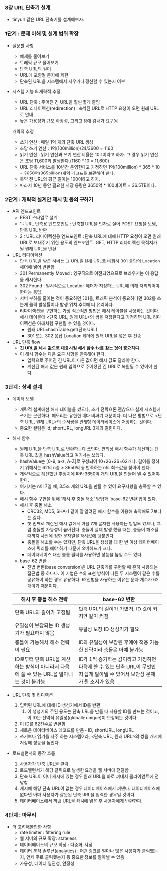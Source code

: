 
### 8장 URL 단축기 설계

- tinyurl 같은 URL 단축기를 설계해보자.

### 1단계 : 문제 이해 및 설계 범위 확장

- 질문할 사항
    - 예제를 물어보기
    - 트래픽 규모 물어보기
    - 단축 URL의 길이
    - URL에 포함될 문자에 제한
    - 단축된 URL을 시스템에서 지우거나 갱신할 수 있는지 여부
- 시스템 기능 & 개략적 추정
    - URL 단축 : 주어진 긴 URL을 훨씬 짧게 줄임
    - URL 리다이렉션(redirection) : 축약된 URL로 HTTP 요청이 오면 원래 URL로 안내
    - 높은 가용성과 규모 확장성, 그리고 장애 감내가 요구됨
    
    개략적 추정
    
    - 쓰기 연산 : 매일 1억 개의 단축 URL 생성
    - 초당 쓰기 연산 : 1억(100million)/24/3600 = 1160
    - 읽기 연산 : 읽기 연산과 쓰기 연산 비율은 10:1이라고 하자. 그 경우 읽기 연산은 초당 11,600회 발생한다.(1160 * 10 = 11,600)
    - URL 단축 서비스를 10년간 운영한다고 가정하면 1억(100million) * 365 * 10 = 3650억(365billion)개의 레코드를 보관해야 한다.
    - 축약 전 URL의 평균 길이는 100이라고 하자.
    - 따라서 10년 동안 필요한 저장 용량은 3650억 * 100바이트 = 36.5TB이다.
    

### 2단계 : 개략적 설계안 제시 및 동의 구하기

- API 엔드포인트
    - REST 스타일로 설계
    - 1 : URL 단축용 엔드포인트 : 단축할 URL을 인자로 실어 POST 요청을 보냄, 단축 URL 반환
    - 2 : URL 리다이렉션용 엔드포인트 : 단축 URL에 대해 HTTP 요청이 오면 원래 URL로 보내주기 위한 용도의 엔드포인트. GET, HTTP 리다이렉션 목적지가 될 원래 URL을 반환
- URL 리다이렉션
    - 단축 URL을 받은 서버는 그 URL을 원래 URL로 바꿔서 301 응답의 Location 헤더에 넣어 반환함
    - 301 Permanently Moved : 영구적으로 이전되었으므로 브라우저는 이 응답을 캐시한다.
    - 302 Found : 일시적으로 Location 헤더가 지정하는 URL에 의해 처리되어야 한다는 응답.
    - 서버 부하를 줄이는 것이 중요하면 301을, 트래픽 분석이 중요하다면 302를 쓰는게 클릭 발생률이나 발생 위치 추적에 더 유리하다.
    - 리다이렉션을 구현하는 가장 직관적인 방법은 해시 테이블을 사용하는 것이다. 해시 테이블에 <단축 URL, 원래 URL>의 쌍을 저장한다고 가정하면 URL 리다이렉션은 아래처럼 구현될 수 있을 것이다.
        - 원래 URL=hashTable.get(단축 URL)
        - 301 또는 302 응답 Location 헤더에 원래 URL을 넣은 후 전송
- URL 단축 flow
    - **긴 URL을 해시 값으로 대응시킬 해시 함수 fx를 찾는 것이 중요하다.**
    - 이 해시 함수는 다음 요구 사항을 만족해야 한다.
        - 입력으로 주어진 긴 URL이 다른 값이면 해시 값도 달라야 한다.
        - 계산된 해시 값은 원래 입력으로 주어졌던 긴 URL로 복원될 수 있어야 한다.

### 3단계 : 상세 설계

- 데이터 모델
    - 개략적 설계에선 해시 테이블을 썼으나, 초기 전략으론 괜찮으나 실제 시스템에 쓰기는 곤란하다. 메모리는 유한한 데다 비싸기 때문이다. 더 나은 방법으로 <단축 URL, 원래 URL>의 순서쌍을 관계형 데이터베이스에 저장하는 것이다.
    - 중요한 컬럼은 id, shortURL, longURL 3개의 칼럼이다.
- 해시 함수
    - 원래 URL을 단축 URL로 변환하는데 쓰인다. 편의상 해시 함수가 계산하는 단축 URL 값을 hashValue라고 여기서는 쓰겠다.
    - hashValue는 [0-9, a-z, A-Z]로 구성되어 10+26+26=62개다. 길이를 정하기 위해서는 62의 n승 ≥ 3650억 을 만족하는 n의 최소값을 찾아야 한다.
    - 개략적으로 계산했던 추정치에 따라 3650억 개의 URL을 만들어 낼 수 있어야 한다.
    - 여기서는 n이 7일 때, 3.5조 개의 URL을 만들 수 있어 요구사항을 충족할 수 있다.
    - 해시 함수 구현을 위해 ‘해시 후 충돌 해소' 방법과 ‘base-62 변환’법이 있다.
    - 해시 후 충돌 해소
        - CRC32, MD5, SHA-1 같이 잘 알려진 해시 함수를 이용해 축약해도 7보다는 길다.
        - 첫 번째로 계산된 해시 값에서 처음 7개 글자만 사용하는 방법도 있으나, 그럼 충돌할 가능성이 높아진다. 충돌이 실제 발생 했을 때는, 충돌이 해소될 때까지 사전에 정한 문자열을 해시값에 덧붙인다.
        - 충돌을 해소할 수는 있지만, 단축 URL을 생성할 대 한 번 이상 데이터베이스에 쿼리를 해야 하기 때문에 오버헤드가 크다.
        - 데이터베이스 대신 블룸 필터를 사용하면 성능을 높일 수도 있다.
    - base-62 변환
        - 진법 변환(base conversion)은 URL 단축기를 구현할 때 흔히 사용되는 접근법 중 하나다. 이 기법은 수의 표현 방식이 다른 두 시스템이 같은 수를 공유해야 하는 경우 유용하다. 62진법을 사용하는 이유는 문자 개수가 62개이기 때문이다.
    
    | 해시 후 충돌 해소 전략 | base-62 변환 |
    | --- | --- |
    | 단축 URL의 길이가 고정됨 | 단축 URL의 길이가 가변적, ID 값이 커지면 같이 커짐 |
    | 유일성이 보장되는 ID 생성기가 필요하지 않음 | 유일성 보장 ID 생성기가 필요 |
    | 충돌이 가능해서 해소 전략이 필요 | ID의 유일성이 보장된 후에야 적용 가능한 전략이라 충돌은 아예 불가능 |
    | ID로부터 단축 URL을 계산하는 방식이 아니라서 다음에 쓸 수 있는 URL을 알아내는 것이 불가능 | ID가 1씩 증가하는 값이라고 가정하면 다음에 쓸 수 있는 단축 URL이 무엇인지 쉽게 알아낼 수 있어서 보안상 문제가 될 소지가 있음 |
- URL 단축 및 리디렉션
    1. 입력된 URL에 대해 ID 생성기에서 ID를 반환
        1. 이 생성기의 주된 용도는 단축 URL을 만들 때 사용할 ID를 만드는 것이고, 이 ID는 전역적 유일성(globally unique)이 보장되는 것이다.
    2. 이 ID를 62진수로 변환함
    3. 새로운 데이터베이스 레코드를 만듬 - ID, shortURL, longURL
    
    - 쓰기보다 읽기를 자주 하는 시스템이라, <단축 URL, 원래 URL>의 쌍을 캐시에 저장해 성능을 높인다.
- 로드밸런서의 동작 흐름
    1. 사용자가 단축 URL을 클릭
    2. 로드밸런서가 해당 클릭으로 발생한 요청을 웹 서버에 전달함
    3. 단축 URL이 이미 캐시에 있는 경우 원래 URL을 바로 꺼내서 클라이언트에 전달함
    4. 캐시에 해당 단축 URL이 없는 경우 데이터베이스에서 꺼낸다. 데이터베이스에 없다면 아마 사용자가 잘못된 단축 URL을 입력한 경우일 것이다.
    5. 데이터베이스에서 꺼낸 URL을 캐시에 넣은 후 사용자에게 반환한다.

### 4단계 : 마무리

- 더 고려해볼만한 사항
    - rate limiter : filtering rule
    - 웹 서버의 규모 확장: stateless
    - 데이터베이스의 규모 확장 : 다중화, 샤딩
    - 데이터 분석 솔루션(analytics) : 어떤 링크를 얼마나 많은 사용자가 클릭했는지, 언제 주로 클릭했는지 등 중요한 정보를 알아낼 수 있음
    - 가용성, 데이터 일관성, 안정성